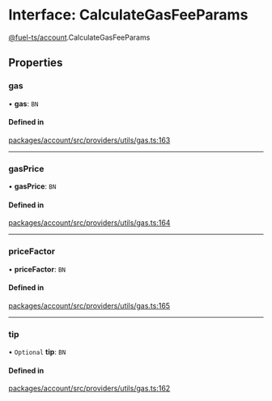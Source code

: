 # Interface: CalculateGasFeeParams

[@fuel-ts/account](/api/Account/index.md).CalculateGasFeeParams

## Properties

### gas

• **gas**: `BN`

#### Defined in

[packages/account/src/providers/utils/gas.ts:163](https://github.com/FuelLabs/fuels-ts/blob/d0550af1/packages/account/src/providers/utils/gas.ts#L163)

___

### gasPrice

• **gasPrice**: `BN`

#### Defined in

[packages/account/src/providers/utils/gas.ts:164](https://github.com/FuelLabs/fuels-ts/blob/d0550af1/packages/account/src/providers/utils/gas.ts#L164)

___

### priceFactor

• **priceFactor**: `BN`

#### Defined in

[packages/account/src/providers/utils/gas.ts:165](https://github.com/FuelLabs/fuels-ts/blob/d0550af1/packages/account/src/providers/utils/gas.ts#L165)

___

### tip

• `Optional` **tip**: `BN`

#### Defined in

[packages/account/src/providers/utils/gas.ts:162](https://github.com/FuelLabs/fuels-ts/blob/d0550af1/packages/account/src/providers/utils/gas.ts#L162)
